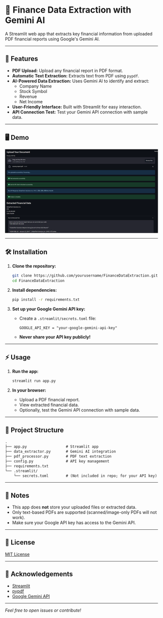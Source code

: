 # 📄 Finance Data Extraction with Gemini AI

A Streamlit web app that extracts key financial information from uploaded PDF financial reports using Google's Gemini AI.

---

## 🚀 Features

- **PDF Upload:** Upload any financial report in PDF format.
- **Automatic Text Extraction:** Extracts text from PDF using `pypdf`.
- **AI-Powered Data Extraction:** Uses Gemini AI to identify and extract:
  - Company Name
  - Stock Symbol
  - Revenue
  - Net Income
- **User-Friendly Interface:** Built with Streamlit for easy interaction.
- **API Connection Test:** Test your Gemini API connection with sample data.

---

## 🖥️ Demo

![Demo Screenshot](images/demo.png)

---

## 🛠️ Installation

1. **Clone the repository:**
    ```sh
    git clone https://github.com/yourusername/FinanceDataExtraction.git
    cd FinanceDataExtraction
    ```

2. **Install dependencies:**
    ```sh
    pip install -r requirements.txt
    ```

3. **Set up your Google Gemini API key:**
    - Create a `.streamlit/secrets.toml` file:
      ```
      GOOGLE_API_KEY = "your-google-gemini-api-key"
      ```
    - **Never share your API key publicly!**

---

## ⚡ Usage

1. **Run the app:**
    ```sh
    streamlit run app.py
    ```

2. **In your browser:**
    - Upload a PDF financial report.
    - View extracted financial data.
    - Optionally, test the Gemini API connection with sample data.

---

## 📂 Project Structure

```
.
├── app.py                  # Streamlit app
├── data_extractor.py       # Gemini AI integration
├── pdf_processor.py        # PDF text extraction
├── config.py               # API key management
├── requirements.txt
└── .streamlit/
    └── secrets.toml        # (Not included in repo; for your API key)
```

---

## 📝 Notes

- This app does **not** store your uploaded files or extracted data.
- Only text-based PDFs are supported (scanned/image-only PDFs will not work).
- Make sure your Google API key has access to the Gemini API.

---

## 📄 License

[MIT License](LICENSE)

---

## 🙏 Acknowledgements

- [Streamlit](https://streamlit.io/)
- [pypdf](https://pypdf.readthedocs.io/)
- [Google Gemini API](https://ai.google.dev/)

---

*Feel free to open issues or contribute!*